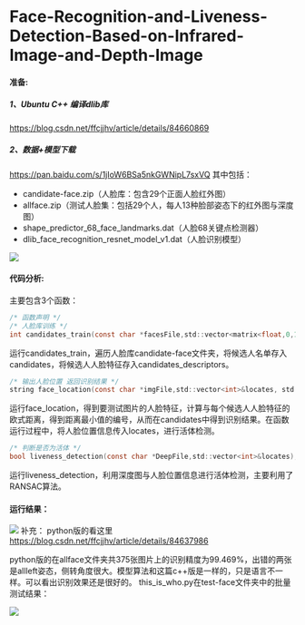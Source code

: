 # Face-Recognition-and-Liveness-Detection-Based-on-Infrared-Image-and-Depth-Image
#### 准备:
##### 1、Ubuntu C++ 编译dlib库 
https://blog.csdn.net/ffcjjhv/article/details/84660869
##### 2、数据+模型下载
https://pan.baidu.com/s/1jIoW6BSa5nkGWNipL7sxVQ
其中包括：
 - candidate-face.zip（人脸库：包含29个正面人脸红外图）
 - allface.zip（测试人脸集：包括29个人，每人13种脸部姿态下的红外图与深度图）
 - shape_predictor_68_face_landmarks.dat（人脸68关键点检测器）
 - dlib_face_recognition_resnet_model_v1.dat（人脸识别模型）
 
![](https://github.com/zj19941113/Face-Recognition-and-Liveness-Detection-Based-on-Infrared-Image-and-Depth-Image/blob/master/img/006-1.png)

#### 代码分析:
主要包含3个函数：
```c
/* 函数声明 */
/* 人脸库训练 */
int candidates_train(const char *facesFile,std::vector<matrix<float,0,1>>&candidates_descriptors,std::vector<string>&candidates);
```
运行candidates_train，遍历人脸库candidate-face文件夹，将候选人名单存入candidates，将候选人人脸特征存入candidates_descriptors。
```c
/* 输出人脸位置 返回识别结果 */
string face_location(const char *imgFile,std::vector<int>&locates, std::vector<matrix<float,0,1>>&candidates_descriptors,std::vector<string>&candidates);
```
运行face_location，得到要测试图片的人脸特征，计算与每个候选人人脸特征的欧式距离，得到距离最小值的编号，从而在candidates中得到识别结果。在函数运行过程中，将人脸位置信息传入locates，进行活体检测。
```c
/* 判断是否为活体 */
bool liveness_detection(const char *DeepFile,std::vector<int>&locates); 
```
运行liveness_detection，利用深度图与人脸位置信息进行活体检测，主要利用了RANSAC算法。
#### 运行结果：
![](https://github.com/zj19941113/Face-Recognition-and-Liveness-Detection-Based-on-Infrared-Image-and-Depth-Image/blob/master/img/006-2.png)
补充：
python版的看这里 https://blog.csdn.net/ffcjjhv/article/details/84637986 

python版的在allface文件夹共375张图片上的识别精度为99.469%，出错的两张是allleft姿态，侧转角度很大。模型算法和这篇c++版是一样的，只是语言不一样。可以看出识别效果还是很好的。
this_is_who.py在test-face文件夹中的批量测试结果：

![](https://github.com/zj19941113/Face-Recognition-and-Liveness-Detection-Based-on-Infrared-Image-and-Depth-Image/blob/master/img/006-3.png)
